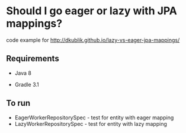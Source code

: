 Should I go eager or lazy with JPA mappings?
===============

code example for http://dkublik.github.io/lazy-vs-eager-jpa-mappings/


## Requirements

* Java 8

* Gradle 3.1

## To run
* EagerWorkerRepositorySpec - test for entity with eager mapping
* LazyWorkerRepositorySpec - test for entity with lazy mapping




